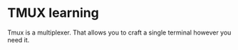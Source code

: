 # TMUX learning
Tmux is a multiplexer. That allows you to craft a single terminal however you need it.

